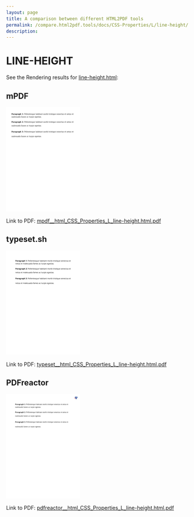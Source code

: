 ```yaml
---
layout: page
title: A comparison between different HTML2PDF tools
permalink: /compare.html2pdf.tools/docs/CSS-Properties/L/line-height/
description: 
---
```


# LINE-HEIGHT

See the Rendering results for [line-height.html](/html/CSS%20Properties/L/line-height.html):

## mPDF
![](mpdf__html_CSS_Properties_L_line-height.html.png) 

Link to PDF: [mpdf__html_CSS_Properties_L_line-height.html.pdf](mpdf__html_CSS_Properties_L_line-height.html.pdf)

## typeset.sh
![](typeset__html_CSS_Properties_L_line-height.html.png) 

Link to PDF: [typeset__html_CSS_Properties_L_line-height.html.pdf](typeset__html_CSS_Properties_L_line-height.html.pdf)

## PDFreactor
![](pdfreactor__html_CSS_Properties_L_line-height.html.png) 

Link to PDF: [pdfreactor__html_CSS_Properties_L_line-height.html.pdf](pdfreactor__html_CSS_Properties_L_line-height.html.pdf)
